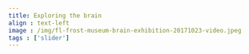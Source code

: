 ```yaml
---
title: Exploring the brain
align : text-left
image : /img/fl-frost-museum-brain-exhibition-20171023-video.jpeg
tags : ['slider']
---
```

